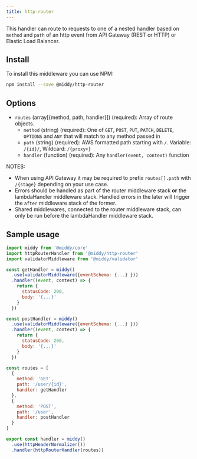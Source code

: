 ```yaml
---
title: http-router
---
```


This handler can route to requests to one of a nested handler based on `method` and `path` of an http event from API Gateway (REST or HTTP) or Elastic Load Balancer.

## Install

To install this middleware you can use NPM:

```bash npm2yarn
npm install --save @middy/http-router
```

## Options
- `routes` (array[{method, path, handler}]) (required): Array of route objects.
  - `method` (string) (required): One of `GET`, `POST`, `PUT`, `PATCH`, `DELETE`, `OPTIONS` and `ANY` that will match to any method passed in
  - `path` (string) (required): AWS formatted path starting with `/`. Variable: `/{id}/`, Wildcard: `/{proxy+}`
  - `handler` (function) (required): Any `handler(event, context)` function

NOTES:
- When using API Gateway it may be required to prefix `routes[].path` with `/{stage}` depending on your use case.
- Errors should be handled as part of the router middleware stack **or** the lambdaHandler middleware stack. Handled errors in the later will trigger the `after` middleware stack of the former.
- Shared middlewares, connected to the router middleware stack, can only be run before the lambdaHandler middleware stack.

## Sample usage

```javascript
import middy from '@middy/core'
import httpRouterHandler from '@middy/http-router'
import validatorMiddleware from '@middy/validator'

const getHandler = middy()
  .use(validatorMiddleware({eventSchema: {...} }))
  .handler((event, context) => {
    return {
      statusCode: 200,
      body: '{...}'
    }
  })

const postHandler = middy()
  .use(validatorMiddleware({eventSchema: {...} }))
  .handler((event, context) => {
    return {
      statusCode: 200,
      body: '{...}'
    }
  })

const routes = [
  {
    method: 'GET',
    path: '/user/{id}',
    handler: getHandler
  },
  {
    method: 'POST',
    path: '/user',
    handler: postHandler
  }
]

export const handler = middy()
  .use(httpHeaderNormalizer())
  .handler(httpRouterHandler(routes))

```

